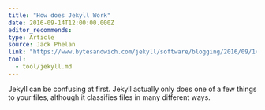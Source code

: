 ```yaml
---
title: "How does Jekyll Work"
date: 2016-09-14T12:00:00.000Z
editor_recommends:
type: Article
source: Jack Phelan
link: "https://www.bytesandwich.com/jekyll/software/blogging/2016/09/14/how-does-jekyll-work.html"
tool:
  - tool/jekyll.md
---
```

Jekyll can be confusing at first. Jekyll actually only does one of a few things to your files, although it classifies files in many different ways.
